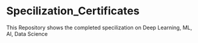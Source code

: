 # Specilization_Certificates
This Repository shows the completed specilization on Deep Learning, ML, AI, Data Science

